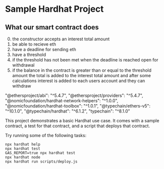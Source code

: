 # Sample Hardhat Project

## What our smart contract does
0. the constructor accepts an interest total amount
1. be able to recieve eth 
2. have a deadline for sending eth
3. have a threshold 
4. if the threshold has not been met when the deadline is reached open for withdrawal
5. if the balance in the contract is greater than or equal to the threshold amount the total is added to the interest total amount and after some calculations interest is added to each users account and they can withdraw

 "@ethersproject/abi": "^5.4.7",
    "@ethersproject/providers": "^5.4.7",
    "@nomicfoundation/hardhat-network-helpers": "^1.0.0",
    "@nomicfoundation/hardhat-toolbox": "^1.0.1",
     "@typechain/ethers-v5": "^10.1.0",
    "@typechain/hardhat": "^6.1.2",
     "typechain": "^8.1.0"



This project demonstrates a basic Hardhat use case. It comes with a sample contract, a test for that contract, and a script that deploys that contract.

Try running some of the following tasks:

```shell
npx hardhat help
npx hardhat test
GAS_REPORT=true npx hardhat test
npx hardhat node
npx hardhat run scripts/deploy.js
```
